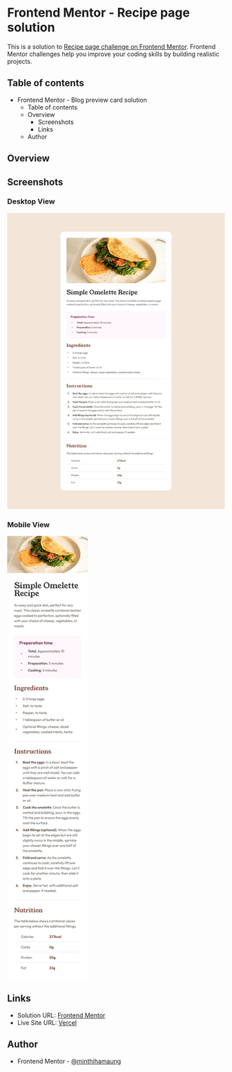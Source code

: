 # Frontend Mentor - Recipe page solution

This is a solution to [Recipe page challenge on Frontend Mentor](). Frontend Mentor challenges help you improve your coding skills by building realistic projects.

## Table of contents

- Frontend Mentor - Blog preview card solution
  - Table of contents
  - Overview
    - Screenshots
    - Links
  - Author

## Overview

## Screenshots

### Desktop View

![](./design/desktop-design.jpg)

### Mobile View

![](./design/mobile-design.jpg)

## Links

- Solution URL: [Frontend Mentor]()
- Live Site URL: [Vercel]()

## Author

- Frontend Mentor - [@minthihamaung](https://github.com/Swanpyaethewalker)
